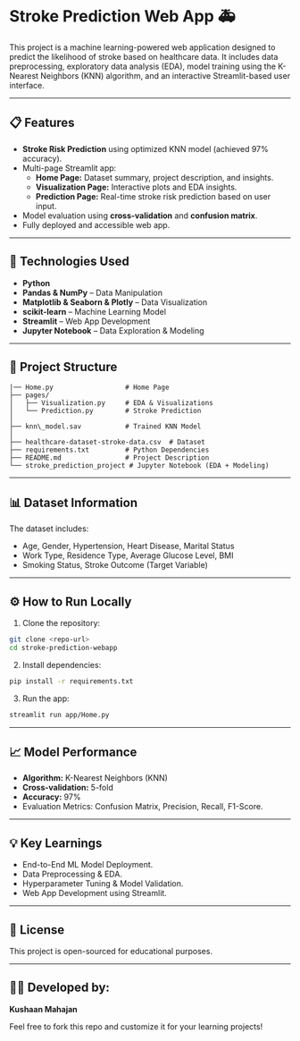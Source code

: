 # Stroke Prediction Web App 🚑

This project is a machine learning-powered web application designed to predict the likelihood of stroke based on healthcare data. It includes data preprocessing, exploratory data analysis (EDA), model training using the K-Nearest Neighbors (KNN) algorithm, and an interactive Streamlit-based user interface.

---

## 📋 Features
- **Stroke Risk Prediction** using optimized KNN model (achieved 97% accuracy).
- Multi-page Streamlit app:
  - **Home Page:** Dataset summary, project description, and insights.
  - **Visualization Page:** Interactive plots and EDA insights.
  - **Prediction Page:** Real-time stroke risk prediction based on user input.
- Model evaluation using **cross-validation** and **confusion matrix**.
- Fully deployed and accessible web app.

---

## 🔧 Technologies Used
- **Python**
- **Pandas & NumPy** – Data Manipulation
- **Matplotlib & Seaborn & Plotly** – Data Visualization
- **scikit-learn** – Machine Learning Model
- **Streamlit** – Web App Development
- **Jupyter Notebook** – Data Exploration & Modeling

---

## 🚀 Project Structure
```
|── Home.py                  # Home Page
├── pages/
│   ├── Visualization.py     # EDA & Visualizations
│   └── Prediction.py        # Stroke Prediction
│
├── knn\_model.sav           # Trained KNN Model
│
├── healthcare-dataset-stroke-data.csv  # Dataset
├── requirements.txt         # Python Dependencies
├── README.md                # Project Description
└── stroke_prediction_project # Jupyter Notebook (EDA + Modeling)

````

---

## 📊 Dataset Information
The dataset includes:
- Age, Gender, Hypertension, Heart Disease, Marital Status
- Work Type, Residence Type, Average Glucose Level, BMI
- Smoking Status, Stroke Outcome (Target Variable)

---

## ⚙️ How to Run Locally
1. Clone the repository:
```bash
git clone <repo-url>
cd stroke-prediction-webapp
````

2. Install dependencies:

```bash
pip install -r requirements.txt
```

3. Run the app:

```bash
streamlit run app/Home.py
```

---

## 📈 Model Performance

* **Algorithm:** K-Nearest Neighbors (KNN)
* **Cross-validation:** 5-fold
* **Accuracy:** 97%
* Evaluation Metrics: Confusion Matrix, Precision, Recall, F1-Score.

---

## 💡 Key Learnings

* End-to-End ML Model Deployment.
* Data Preprocessing & EDA.
* Hyperparameter Tuning & Model Validation.
* Web App Development using Streamlit.

---

## 📌 License

This project is open-sourced for educational purposes.

---

## 🙋‍♀️ Developed by:

**Kushaan Mahajan**

Feel free to fork this repo and customize it for your learning projects!


